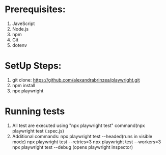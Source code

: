 # Prerequisites:
1. JaveScript
2. Node.js
3. npm
4. Git
5. dotenv

# SetUp Steps:
1. git clone: https://github.com/alexandrabrinzea/playwright.git
2. npm install
3. npx playwright

# Running tests
1. All test are executed using "npx playwright test" command(npx playwright test <pathToFile>/<name>.spec.js)
2. Additional commands:
    npx playwright test --headed(runs in visible mode)
    npx playwright test --retries=3
    npx playwright test --workers=3
    npx playwright test --debug (opens playwright inspector)